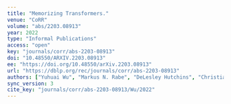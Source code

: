 ```yaml
---
title: "Memorizing Transformers."
venue: "CoRR"
volume: "abs/2203.08913"
year: 2022
type: "Informal Publications"
access: "open"
key: "journals/corr/abs-2203-08913"
doi: "10.48550/ARXIV.2203.08913"
ee: "https://doi.org/10.48550/arXiv.2203.08913"
url: "https://dblp.org/rec/journals/corr/abs-2203-08913"
authors: ["Yuhuai Wu", "Markus N. Rabe", "DeLesley Hutchins", "Christian Szegedy"]
sync_version: 3
cite_key: "journals/corr/abs-2203-08913/Wu/2022"
---
```

